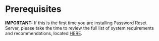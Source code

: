 [title]: # (Prerequisites)
[tags]: # (welcome)
[priority]: # (1)
# Prerequisites

**IMPORTANT:** If this is the first time you are installing Password Reset
Server, please take the time to review the full list of system requirements and
recommendations, located
[HERE](https://updates.thycotic.net/link.ashx?PRSSystemReqs).
